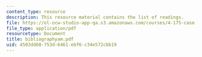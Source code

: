 ```yaml
---
content_type: resource
description: This resource material contains the list of readings.
file: https://ol-ocw-studio-app-qa.s3.amazonaws.com/courses/4-175-case-studies-in-city-form-fall-2005/4503dd60753d6461ebf6c34e572cbb19_bibliographyam.pdf
file_type: application/pdf
resourcetype: Document
title: bibliographyam.pdf
uid: 4503dd60-753d-6461-ebf6-c34e572cbb19
---
```

